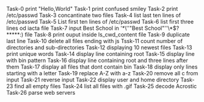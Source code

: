 Task-0     print "Hello,World"
Task-1     print confused smiley
Task-2     print /etc/passwd
Task-3     concantinate two files
Task-4     list last ten lines of /etc/passwd
Task-5     List first ten lines of /etc/passwd
Task-6     list first three lines od iacta file
Task-7     input Best School in  '\*\\'\'"Best School"\'\'\\*$\?\*\*\*\*\*:) file
Task-8     print ouput inside ls_cwd_content file
Task-9     duplicate last line
Task-10    delete all files ending with js
Tssk-11    count number of directories and sub-directories
Task-12    displaying 10 newest files
Task-13    print unique words
Task-14    display line containing root
Task-15    display line with bin pattern 
Task-16    display line containing root and three lines after them
Task-17    display all files that dont contain bin
Task-18    display only lines starting with a letter
Task-19    replace A-Z with a-z
Task-20    remove all c from input
Task-21    reverse input
Task-22    display user and home directory
Task-23    find all empty files
Task-24    list all files with .gif 
Task-25    decode Acrostic
Task-26    parse web servers 
